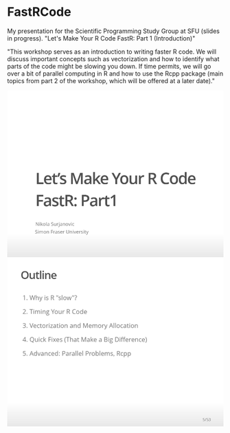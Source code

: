 # FastRCode
My presentation for the Scientific Programming Study Group at SFU (slides in progress). "Let's Make Your R Code FastR: Part 1 (Introduction)"

"This workshop serves as an introduction to writing faster R code. We will discuss important concepts such as vectorization and how to identify what parts of the code might be slowing you down. If time permits, we will go over a bit of parallel computing in R and how to use the Rcpp package (main topics from part 2 of the workshop, which will be offered at a later date)."

![Intro Slide](Images/Screenshot1.png)
![Contents Slide](Images/Screenshot2.png)
